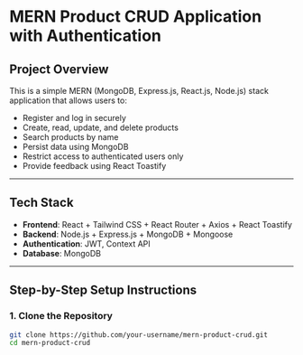# MERN Product CRUD Application with Authentication

## Project Overview

This is a simple MERN (MongoDB, Express.js, React.js, Node.js) stack application that allows users to:

- Register and log in securely
- Create, read, update, and delete products
- Search products by name
- Persist data using MongoDB
- Restrict access to authenticated users only
- Provide feedback using React Toastify

---

## Tech Stack

- **Frontend**: React + Tailwind CSS + React Router + Axios + React Toastify  
- **Backend**: Node.js + Express.js + MongoDB + Mongoose  
- **Authentication**: JWT, Context API
- **Database**: MongoDB

---

## Step-by-Step Setup Instructions

### 1. Clone the Repository

```bash
git clone https://github.com/your-username/mern-product-crud.git
cd mern-product-crud